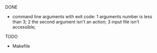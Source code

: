 DONE
 * command line arguments with exit code:
   1 arguments number is less than 3;
   2 the second argument isn't an action;
   3 input file isn't accessible;

TODO
 * Makefile
 